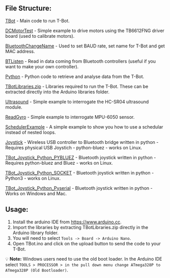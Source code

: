 ## File Structure:

[TBot](/TBot) - Main code to run T-Bot.

[DCMotorTest](/DCMotorTest) - Simple example to drive motors using the TB6612FNG driver board (used to calibrate motors).

[BluetoothChangeName](/BluetoothChangeName) - Used to set BAUD rate, set name for T-Bot and get MAC address.

[BTListen](/BTListen) - Read in data coming from Bluetooth controllers (useful if you want to make your own controller).

[Python](/Python) - Python code to retrieve and analyse data from the T-Bot.

[TBotLibraries.zip](/TBotLibraries.zip) - Libraries required to run the T-Bot. These can be extracted directly into the Arduino libraries folder.

[Ultrasound](/Ultrasound) - Simple example to interrogate the HC-SR04 ultrasound module.

[ReadGyro](/ReadGyro) - Simple example to interrogate MPU-6050 sensor.

[SchedulerExample](/SchedulerExample) - A simple example to show you how to use a schedular instead of nested loops.

[Joystick](/Joystick) - Wireless USB controller to Bluetooth bridge written in python - Requires physical USB Joystich - python-bluez - works on Linux.

[TBot_Joystick_Python_PYBLUEZ](/TBot_Joystick_Python_PYBLUEZ) - Bluetooth joystick written in python - Requires python-bluez and Bluez - works on Linux.

[TBot_Joystick_Python_SOCKET](/TBot_Joystick_Python_SOCKET) - Bluetooth joystick written in python - Python3 - works on Linux.

[TBot_Joystick_Python_Pyserial](/TBot_Joystick_Python_Pyserial) - Bluetooth joystick written in python - Works on Windows and Mac.

## Usage:
1. Install the arduino IDE from https://www.arduino.cc.
2. Import the libraries by extracting TBotLibraries.zip directly in the Arduino library folder.
3. You will need to select ```Tools -> Board -> Arduino Nano```.
4. Open TBot.ino and click on the upload button to send the code to your T-Bot.

💡 **Note:** Windows users need to use the old boot loader. In the Arduino IDE select ```TOOLS > PROCESSOR > in the pull down menu change ATmega328P to ATmega328P (Old Bootloader)```.

